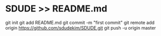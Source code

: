 # SDUDE >> README.md
git init
git add README.md
git commit -m "first commit"
git remote add origin https://github.com/sdudekim/SDUDE.git
git push -u origin master
